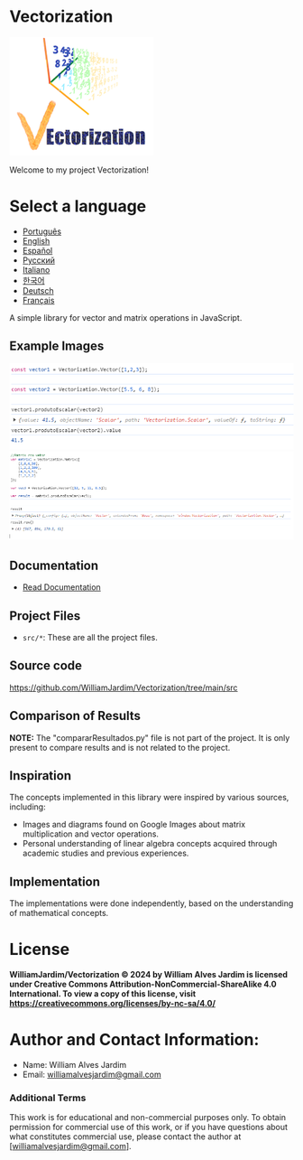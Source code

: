 # Vectorization
![Logo do projeto](https://github.com/WilliamJardim/Vectorization/blob/main/imagens/logo256x256.png)

Welcome to my project Vectorization!

# Select a language
* [Português](READMEs/README-Portugues.md)
* [English](READMEs/README-English.md)
* [Español](READMEs/README-Español.md)
* [Русский](READMEs/README-Русский.md)
* [Italiano](READMEs/README-Italiano.md)
* [한국어](READMEs/README-한국어.md)
* [Deutsch](READMEs/README-Deutsch.md)
* [Français](READMEs/README-Français.md)

A simple library for vector and matrix operations in JavaScript.

## Example Images
![Exemplo 1 - Dot product between two vectors](https://github.com/WilliamJardim/Vectorization/blob/main/imagens/exemplos/exemplo1.png)
![Exemplo 2 - Dot product between a matrix and vector](https://github.com/WilliamJardim/Vectorization/blob/main/imagens/exemplos/exemplo2.png)

## Documentation
* [Read Documentation](Docs/docs-main.md)

## Project Files
- `src/*`: These are all the project files.

## Source code
https://github.com/WilliamJardim/Vectorization/tree/main/src

## Comparison of Results
**NOTE:** The "compararResultados.py" file is not part of the project. It is only present to compare results and is not related to the project.

## Inspiration
The concepts implemented in this library were inspired by various sources, including:
- Images and diagrams found on Google Images about matrix multiplication and vector operations.
- Personal understanding of linear algebra concepts acquired through academic studies and previous experiences.

## Implementation
The implementations were done independently, based on the understanding of mathematical concepts.

# License
**WilliamJardim/Vectorization © 2024 by William Alves Jardim is licensed under Creative Commons Attribution-NonCommercial-ShareAlike 4.0 International. To view a copy of this license, visit https://creativecommons.org/licenses/by-nc-sa/4.0/**

# Author and Contact Information:
 - Name: William Alves Jardim
 - Email: williamalvesjardim@gmail.com

### Additional Terms
This work is for educational and non-commercial purposes only. To obtain permission for commercial use of this work, or if you have questions about what constitutes commercial use, please contact the author at [williamalvesjardim@gmail.com].
